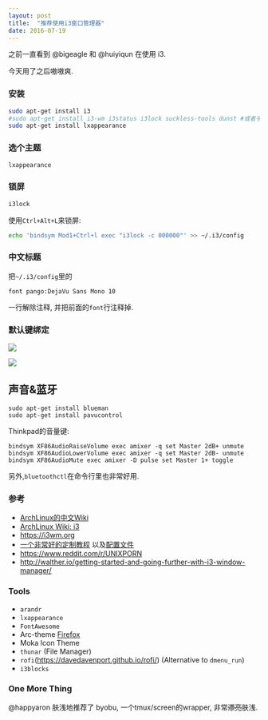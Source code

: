 ```yaml
---
layout: post
title:  "推荐使用i3窗口管理器"
date: 2016-07-19
---
```


之前一直看到 @bigeagle 和 @huiyiqun 在使用 i3. 

今天用了之后嗷嗷爽. 

### 安装

```bash
sudo apt-get install i3
#sudo apt-get install i3-wm i3status i3lock suckless-tools dunst #或者手工按需安装
sudo apt-get install lxappearance
```

### 选个主题

```bash
lxappearance
```

### 锁屏

```bash
i3lock
```

使用`Ctrl+Alt+L`来锁屏:

```bash
echo 'bindsym Mod1+Ctrl+l exec "i3lock -c 000000"' >> ~/.i3/config
```

### 中文标题

把`~/.i3/config`里的

```
font pango:DejaVu Sans Mono 10
```
一行解除注释, 并把前面的`font`行注释掉. 

### 默认键绑定

![](https://i3wm.org/docs/keyboard-layer1.png)

![](https://i3wm.org/docs/keyboard-layer2.png)


## 声音&蓝牙

    sudo apt-get install blueman 
    sudo apt-get install pavucontrol

Thinkpad的音量键:

    bindsym XF86AudioRaiseVolume exec amixer -q set Master 2dB+ unmute
    bindsym XF86AudioLowerVolume exec amixer -q set Master 2dB- unmute
    bindsym XF86AudioMute exec amixer -D pulse set Master 1+ toggle

另外,`bluetoothctl`在命令行里也非常好用.

### 参考

  - [ArchLinux的中文Wiki](https://wiki.archlinux.org/index.php/i3_(%E7%AE%80%E4%BD%93%E4%B8%AD%E6%96%87))
  - [ArchLinux Wiki: i3](https://wiki.archlinux.org/index.php/i3)
  - <https://i3wm.org>
  - [一个非常好的定制教程](https://www.youtube.com/watch?v=ARKIwOlazKI&list=PL5ze0DjYv5DbCv9vNEzFmP6sU7ZmkGzcf&index=2) 以及[配置文件](https://github.com/alexbooker/dotfiles)
  - <https://www.reddit.com/r/UNIXPORN>
  - <http://walther.io/getting-started-and-going-further-with-i3-window-manager/>

### Tools
  - `arandr`
  - `lxappearance`
  - `FontAwesome`
  - Arc-theme [Firefox](https://github.com/horst3180/arc-firefox-theme)
  - Moka Icon Theme
  - `thunar` (File Manager)
  - `rofi`(https://davedavenport.github.io/rofi/) (Alternative to `dmenu_run`)
  - `i3blocks`


### One More Thing

@happyaron 肤浅地推荐了 byobu,  一个tmux/screen的wrapper, 非常<del>漂亮</del>肤浅. 

